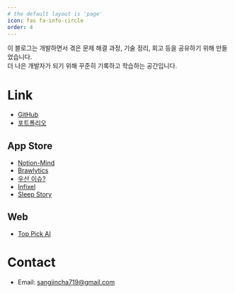 ```yaml
---
# the default layout is 'page'
icon: fas fa-info-circle
order: 4
---
```



이 블로그는 개발하면서 겪은 문제 해결 과정, 기술 정리, 회고 등을 공유하기 위해 만들었습니다.  
더 나은 개발자가 되기 위해 꾸준히 기록하고 학습하는 공간입니다.


# Link
- [GitHub](https://github.com/SsangG77)
- [포트폴리오](https://sssangg719.notion.site/iOS-20dee035a51f80eba66fd33f3c610ebf?source=copy_link)

## App Store
- [Notion-Mind](https://apps.apple.com/us/app/notion-mind/id6744064353)
- [Brawlytics](https://apps.apple.com/kr/app/brawlytics/id6739213360)
- [우산 이슈?](https://apps.apple.com/kr/app/%EC%9A%B0%EC%82%B0-%EC%9D%B4%EC%8A%88/id6741426996)
- [Infixel](https://apps.apple.com/kr/app/infixel/id6711351058)
- [Sleep Story](https://apps.apple.com/kr/app/sleepstory/id6740916561)

## Web
- [Top Pick AI](https://toppick-ai.web.app/)



# Contact
- Email: sangjincha719@gmail.com
